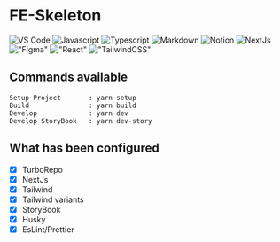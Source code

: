 # FE-Skeleton

![VS Code](https://img.shields.io/badge/VSCode-0078D4?style=for-the-badge&logo=visual%20studio%20code&logoColor=white) ![Javascript](https://img.shields.io/badge/JavaScript-323330?style=for-the-badge&logo=javascript&logoColor=F7DF1E) ![Typescript](https://img.shields.io/badge/TypeScript-007ACC?style=for-the-badge&logo=typescript&logoColor=white) ![Markdown](https://img.shields.io/badge/Markdown-000000?style=for-the-badge&logo=markdown&logoColor=white) ![Notion](https://img.shields.io/badge/Notion-000000?style=for-the-badge&logo=notion&logoColor=white) ![NextJs](https://img.shields.io/badge/next.js-000000?style=for-the-badge&logo=nextdotjs&logoColor=white) !["Figma"](https://img.shields.io/badge/Figma-F24E1E?style=for-the-badge&logo=figma&logoColor=white) !["React"](https://img.shields.io/badge/React-20232A?style=for-the-badge&logo=react&logoColor=61DAFB) !["TailwindCSS"](https://img.shields.io/badge/Tailwind_CSS-38B2AC?style=for-the-badge&logo=tailwind-css&logoColor=whit)

## Commands available

```Text
Setup Project       : yarn setup
Build               : yarn build
Develop             : yarn dev
Develop StoryBook   : yarn dev-story
```

## What has been configured

-   [x] TurboRepo
-   [x] NextJs
-   [x] Tailwind
-   [x] Tailwind variants
-   [x] StoryBook
-   [x] Husky
-   [x] EsLint/Prettier
